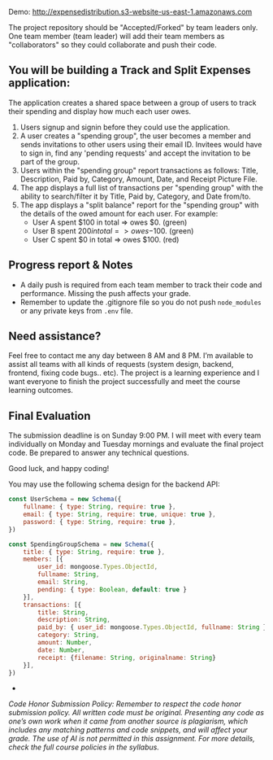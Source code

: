 Demo: http://expensedistribution.s3-website-us-east-1.amazonaws.com

The project repository should be "Accepted/Forked" by team leaders only. One team member (team leader) will add their team members as "collaborators" so they could collaborate and push their code.

## You will be building a Track and Split Expenses application:
The application creates a shared space between a group of users to track their spending and display how much each user owes.
1. Users signup and signin before they could use the application.
2. A user creates a "spending group", the user becomes a member and sends invitations to other users using their email ID. Invitees would have to sign in, find any 'pending requests' and accept the invitation to be part of the group. 
3. Users within the "spending group" report transactions as follows: Title, Description, Paid by, Category, Amount, Date, and Receipt Picture File. 
4. The app displays a full list of transactions per "spending group" with the ability to search/filter it by Title, Paid by, Category, and Date from/to.
5. The app displays a "split balance" report for the "spending group" with the details of the owed amount for each user. For example:
    * User A spent $100 in total => owes $0. (green)
    * User B spent $200 in total => owes -$100. (green)
    * User C spent $0 in total => owes $100. (red)
## Progress report & Notes

* A daily push is required from each team member to track their code and performance. Missing the push affects your grade.
* Remember to update the .gitignore file so you do not push `node_modules` or any private keys from `.env` file. 

## Need assistance?

Feel free to contact me any day between 8 AM and 8 PM. I’m available to assist all teams with all kinds of requests (system design, backend, frontend, fixing code bugs.. etc). The project is a learning experience and I want everyone to finish the project successfully and meet the course learning outcomes.

## Final Evaluation 

The submission deadline is on Sunday 9:00 PM. I will meet with every team individually on Monday and Tuesday mornings and evaluate the final project code. Be prepared to answer any technical questions.  

Good luck, and happy coding!

You may use the following schema design for the backend API:
```js
const UserSchema = new Schema({
    fullname: { type: String, require: true },
    email: { type: String, require: true, unique: true },
    password: { type: String, require: true },
})

const SpendingGroupSchema = new Schema({
    title: { type: String, require: true },
    members: [{
        user_id: mongoose.Types.ObjectId,
        fullname: String,
        email: String,
        pending: { type: Boolean, default: true }
    }],
    transactions: [{
        title: String,
        description: String,
        paid_by: { user_id: mongoose.Types.ObjectId, fullname: String },
        category: String,
        amount: Number,
        date: Number,
        receipt: {filename: String, originalname: String}
    }],
})
```
*
_Code Honor Submission Policy: Remember to respect the code honor submission policy. All written code must be original. Presenting any code as one’s own work when it came from another source is plagiarism, which includes any matching patterns and code snippets, and will affect your grade. The use of AI is not permitted in this assignment. For more details, check the full course policies in the syllabus._
